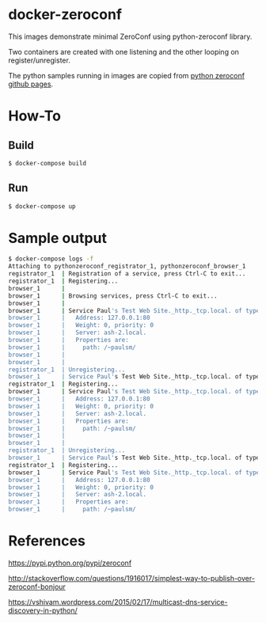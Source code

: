 
# docker-zeroconf

This images demonstrate minimal ZeroConf using python-zeroconf library.

Two containers are created with one listening and the other looping on register/unregister.

The python samples running in images are copied from [python zeroconf github pages](https://github.com/paulsm/pyzeroconf).


# How-To

## Build

```bash
$ docker-compose build
```

## Run

```bash
$ docker-compose up
```

# Sample output

```bash
$ docker-compose logs -f
Attaching to pythonzeroconf_registrator_1, pythonzeroconf_browser_1
registrator_1  | Registration of a service, press Ctrl-C to exit...
registrator_1  | Registering...
browser_1      | 
browser_1      | Browsing services, press Ctrl-C to exit...
browser_1      | 
browser_1      | Service Paul's Test Web Site._http._tcp.local. of type _http._tcp.local. state changed: ServiceStateChange.Added
browser_1      |   Address: 127.0.0.1:80
browser_1      |   Weight: 0, priority: 0
browser_1      |   Server: ash-2.local.
browser_1      |   Properties are:
browser_1      |     path: /~paulsm/
browser_1      | 
browser_1      | 
registrator_1  | Unregistering...
browser_1      | Service Paul's Test Web Site._http._tcp.local. of type _http._tcp.local. state changed: ServiceStateChange.Removed
registrator_1  | Registering...
browser_1      | Service Paul's Test Web Site._http._tcp.local. of type _http._tcp.local. state changed: ServiceStateChange.Added
browser_1      |   Address: 127.0.0.1:80
browser_1      |   Weight: 0, priority: 0
browser_1      |   Server: ash-2.local.
browser_1      |   Properties are:
browser_1      |     path: /~paulsm/
browser_1      | 
browser_1      | 
registrator_1  | Unregistering...
browser_1      | Service Paul's Test Web Site._http._tcp.local. of type _http._tcp.local. state changed: ServiceStateChange.Removed
registrator_1  | Registering...
browser_1      | Service Paul's Test Web Site._http._tcp.local. of type _http._tcp.local. state changed: ServiceStateChange.Added
browser_1      |   Address: 127.0.0.1:80
browser_1      |   Weight: 0, priority: 0
browser_1      |   Server: ash-2.local.
browser_1      |   Properties are:
browser_1      |     path: /~paulsm/
```

# References

https://pypi.python.org/pypi/zeroconf

http://stackoverflow.com/questions/1916017/simplest-way-to-publish-over-zeroconf-bonjour

https://vshivam.wordpress.com/2015/02/17/multicast-dns-service-discovery-in-python/

